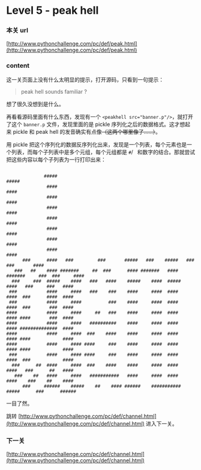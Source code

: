 # Level 5 - peak hell


### 本关 url

[http://www.pythonchallenge.com/pc/def/peak.html](http://www.pythonchallenge.com/pc/def/peak.html)


### content

这一关页面上没有什么太明显的提示，打开源码，只看到一句提示：

> peak hell sounds familiar ?

想了很久没想到是什么。

再看看源码里面有什么东西，发现有一个 `<peakhell src="banner.p"/>`，就打开了这个 `banner.p` 文件，发现里面的是 pickle 序列化之后的数据格式。这才想起来 pickle 和 peak hell 的发音确实有点像<del>（这两个哪里像了……）</del>。

用 pickle 把这个序列化的数据反序列化出来，发现是一个列表，每个元素也是一个列表，而每个子列表中是多个元组，每个元组都是 `#`/` ` 和数字的结合。那就尝试把这些内容以每个子列表为一行打印出来：

```

              #####                                                                      #####
               ####                                                                       ####
               ####                                                                       ####
               ####                                                                       ####
               ####                                                                       ####
               ####                                                                       ####
               ####                                                                       ####
               ####                                                                       ####
      ###      ####   ###         ###       #####   ###    #####   ###          ###       ####
   ###   ##    #### #######     ##  ###      #### #######   #### #######     ###  ###     ####
  ###     ###  #####    ####   ###   ####    #####    ####  #####    ####   ###     ###   ####
 ###           ####     ####   ###    ###    ####     ####  ####     ####  ###      ####  ####
 ###           ####     ####          ###    ####     ####  ####     ####  ###       ###  ####
####           ####     ####     ##   ###    ####     ####  ####     #### ####       ###  ####
####           ####     ####   ##########    ####     ####  ####     #### ##############  ####
####           ####     ####  ###    ####    ####     ####  ####     #### ####            ####
####           ####     #### ####     ###    ####     ####  ####     #### ####            ####
 ###           ####     #### ####     ###    ####     ####  ####     ####  ###            ####
  ###      ##  ####     ####  ###    ####    ####     ####  ####     ####   ###      ##   ####
   ###    ##   ####     ####   ###########   ####     ####  ####     ####    ###    ##    ####
      ###     ######    #####    ##    #### ######    ###########    #####      ###      ######

```

一目了然。

跳转 [http://www.pythonchallenge.com/pc/def/channel.html](http://www.pythonchallenge.com/pc/def/channel.html) 进入下一关。


### 下一关

[http://www.pythonchallenge.com/pc/def/channel.html](http://www.pythonchallenge.com/pc/def/channel.html)
